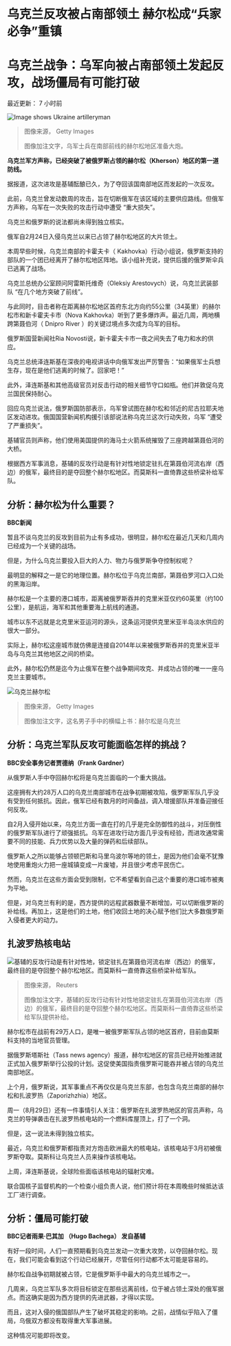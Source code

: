 # 乌克兰反攻被占南部领土 赫尔松成“兵家必争”重镇

#  乌克兰战争：乌军向被占南部领土发起反攻，战场僵局有可能打破


最近更新： 7 小时前

![Image shows Ukraine artilleryman](_126477613_gettyimages-1242009791.jpg)

> 图像来源，  Getty Images
>
> 图像加注文字，乌军士兵在南部前线的赫尔松地区准备大炮。

**乌克兰军方声称，已经突破了被俄罗斯占领的赫尔松（Kherson）地区的第一道防线。**

据报道，这次进攻是基辅酝酿已久，为了夺回该国南部地区而发起的一次反攻。

此前，乌克兰曾发动数周的攻击，旨在切断俄军在该区域的主要供应路线。但俄军方声称，乌军在一次失败的攻击行动中遭受 “重大损失”。

乌克兰和俄罗斯的说法都尚未得到独立核实。

俄军自2月24日入侵乌克兰以来已占领了赫尔松地区的大片领土。

本周早些时候，乌克兰南部的卡霍夫卡（ Kakhovka）行动小组说，俄罗斯支持的部队的一个团已经离开了赫尔松地区阵地。该小组补充说，提供后援的俄罗斯伞兵已逃离了战场。

乌克兰总统办公室顾问阿雷斯托维奇（Oleksiy Arestovych）说，乌克兰武装部队 “在几个地方突破了前线”。

与此同时，目击者称在距离赫尔松地区首府东北方向约55公里（34英里）的赫尔松市和新卡霍夫卡市（Nova Kakhovka）听到了更多爆炸声。最近几周，两地横跨第聂伯河（ Dnipro River ）的关键过境点多次成为乌军的目标。

俄罗斯国营新闻社Ria Novosti说，新卡霍夫卡市一夜之间失去了电力和水的供应。

乌克兰总统泽连斯基在深夜的电视讲话中向俄军发出严厉警告：“如果俄军士兵想生存，现在是他们逃离的时候了。回家吧！”

此外，泽连斯基和其他高级官员对反击行动的相关细节守口如瓶。他们并敦促乌克兰国民保持耐心。

回应乌克兰说法，俄罗斯国防部表示，乌军曾试图在赫尔松和邻近的尼古拉耶夫地区发动进攻。俄国国营新闻机构援引该部说法称乌克兰这次行动失败，乌军 “遭受了严重损失”。

基辅官员则声称，他们使用美国提供的海马士火箭系统摧毁了三座跨越第聂伯河的大桥。

根据西方军事消息，基辅的反攻行动是有针对性地锁定驻扎在第聂伯河流右岸（西边）的俄军，最终目的是夺回整个赫尔松地区。而莫斯科一直倚靠这些桥梁补给军队。

##  分析：赫尔松为什么重要？

**BBC新闻**

暂且不谈乌克兰的反攻到目前为止有多成功，很明显，赫尔松在最近几天和几周内已经成为一个关键的战场。

但是，为什么乌克兰要投入巨大的人力、物力与俄罗斯争夺控制权呢？

最明显的解释之一是它的地理位置。赫尔松位于乌克兰南部，第聂伯罗河口入口处的黑海沿岸。

赫尔松是一个主要的港口城市，距离被俄罗斯吞并的克里米亚仅约60英里（约100公里），是航运，海军和其他重要海上航线的通道。

城市以东不远就是北克里米亚运河的源头，这条运河提供克里米亚半岛淡水供应的很大一部分。

实际上，赫尔松这座城市就仿佛是连接自2014年以来被俄罗斯吞并的克里米亚半岛与乌克兰其他地区之间的桥梁。

此外，赫尔松仍然是迄今为止俄军在整个战争期间攻克、并成功占领的唯一一座乌克兰主要城市。

![乌克兰赫尔松](_126498169_7dcd9fe8-0e57-487f-9c74-96b86551939f.jpg)

> 图像来源，  Getty Images
>
> 图像加注文字，这名男子手中的横幅上书：赫尔松是乌克兰

##  分析：乌克兰军队反攻可能面临怎样的挑战？

**BBC安全事务记者贾德纳（Frank Gardner）**

从俄罗斯人手中夺回赫尔松将是乌克兰面临的一个重大挑战。

这座拥有大约28万人口的乌克兰南部城市在战争初期被攻陷，俄罗斯军队几乎没有受到任何抵抗。因此，俄军已经有数月的时间备战，调入增援部队并准备迎接任何反攻。

自2月入侵开始以来，乌克兰方面一直在打的几乎是完全防御性的战斗，对压倒性的俄罗斯军队进行了顽强抵抗。乌军在进攻行动方面几乎没有经验，而进攻通常需要不同的技能、兵力优势以及大量的弹药和后续部队。

俄罗斯人之所以能够占领顿巴斯和马里乌波尔等地的领土，是因为他们会毫不犹豫地使用重炮火力把一座城镇变成一片废墟，并且很少考虑平民伤亡。

然而，乌克兰在这些方面会受到限制，它不希望看到自己这个重要的港口城市被夷为平地。

但是，对乌克兰有利的是，西方提供的远程武器数量不断增加，可以切断俄罗斯的补给线。再加上，这是他们的土地，他们收回土地的决心赋予他们比大多数俄罗斯入侵者更大的动力。

##  扎波罗热核电站

![基辅的反攻行动是有针对性地，锁定驻扎在第聂伯河流右岸（西边）的俄军，最终目的是夺回整个赫尔松地区。而莫斯科一直倚靠这些桥梁补给军队。](_126496398_whatsubject.jpg)

> 图像来源，  Reuters
>
> 图像加注文字，基辅的反攻行动有针对性地锁定驻扎在第聂伯河流右岸（西边）的俄军，最终目的是夺回整个赫尔松地区。而莫斯科一直倚靠这些桥梁给军队提供补给。

赫尔松市在战前有29万人口，是唯一被俄罗斯军队占领的地区首府，目前由莫斯科支持的当地官员管理。

据俄罗斯塔斯社（Tass news agency）报道，赫尔松地区的官员已经开始推进就正式加入俄罗斯举行公投的计划。这促使美国指责俄罗斯可能吞并被占领的乌克兰南部地区。

上个月，俄罗斯说，其军事重点不再仅仅是乌克兰东部，也包含乌克兰南部的赫尔松和扎波罗热（Zaporizhzhia）地区。

周一（8月29日）还有一件事情引人关注：俄罗斯在扎波罗热地区的官员声称，乌克兰的导弹袭击在扎波罗热核电站的一个燃料库屋顶上，打了一个洞。

但是，这一说法未得到独立核实。

最近，乌克兰和俄罗斯都指责对方炮击欧洲最大的核电站，该核电站于3月初被俄罗斯夺取。莫斯科让乌克兰人员来操作该核电站。

上周，泽连斯基说，全球险些面临该核电站的辐射灾难。

联合国核子监督机构的一个检查小组负责人说，他们预计将在本周晚些时候抵达该工厂进行调查。

##  分析：僵局可能打破

**BBC记者雨果·巴其加 （Hugo Bachega） 发自基辅**

有好一段时间，人们一直预期看到乌克兰发动一次重大攻势，以夺回赫尔松。现在，我们可能会看到这个行动已经展开，尽管任何行动都不太可能是容易的。

赫尔松自战争初期就被占领，它是俄罗斯手中最大的乌克兰城市之一。

几周来，乌克兰军队多次将目标锁定在那些远离前线，位于被占领土深处的俄军据点。而这确实是因为西方提供的先进武器，才得以实现。

而且，这对入侵的俄国部队产生了破坏其稳定的影响。之前，战情似乎陷入了僵局，乌俄双方都没有取得重大军事进展。

这种情况可能即将改变。


